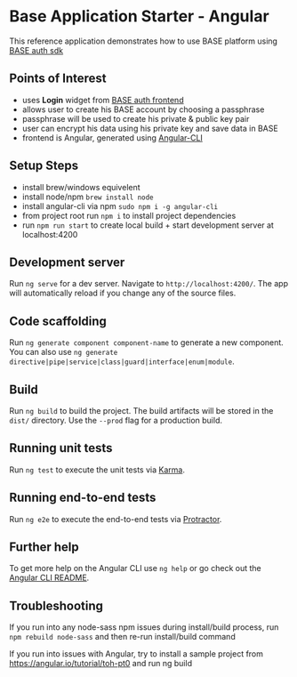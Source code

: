 # Base Application Starter - Angular

This reference application demonstrates how to use BASE platform using [BASE auth sdk](https://github.com/bitclave/base-auth-sdk)

## Points of Interest
- uses **Login** widget from [BASE auth frontend](https://github.com/bitclave/base-auth-frontend)
- allows user to create his BASE account by choosing a passphrase
- passphrase will be used to create his private & public key pair
- user can encrypt his data using his private key and save data in BASE
- frontend is Angular, generated using [Angular-CLI](https://github.com/angular/angular-cli)

## Setup Steps
- install brew/windows equivelent
- install node/npm ```brew install node```
- install angular-cli via npm ```sudo npm i -g angular-cli```
- from project root run ```npm i``` to install project dependencies
- run ```npm run start``` to create local build + start development server at localhost:4200


## Development server

Run `ng serve` for a dev server. Navigate to `http://localhost:4200/`. The app will automatically reload if you change any of the source files.

## Code scaffolding

Run `ng generate component component-name` to generate a new component. You can also use `ng generate directive|pipe|service|class|guard|interface|enum|module`.

## Build

Run `ng build` to build the project. The build artifacts will be stored in the `dist/` directory. Use the `--prod` flag for a production build.

## Running unit tests

Run `ng test` to execute the unit tests via [Karma](https://karma-runner.github.io).

## Running end-to-end tests

Run `ng e2e` to execute the end-to-end tests via [Protractor](http://www.protractortest.org/).

## Further help

To get more help on the Angular CLI use `ng help` or go check out the [Angular CLI README](https://github.com/angular/angular-cli/blob/master/README.md).

## Troubleshooting

If you run into any node-sass npm issues during install/build process, run ```npm rebuild node-sass``` and then re-run install/build command

If you run into issues with Angular, try to install a sample project from https://angular.io/tutorial/toh-pt0 and run ng build
